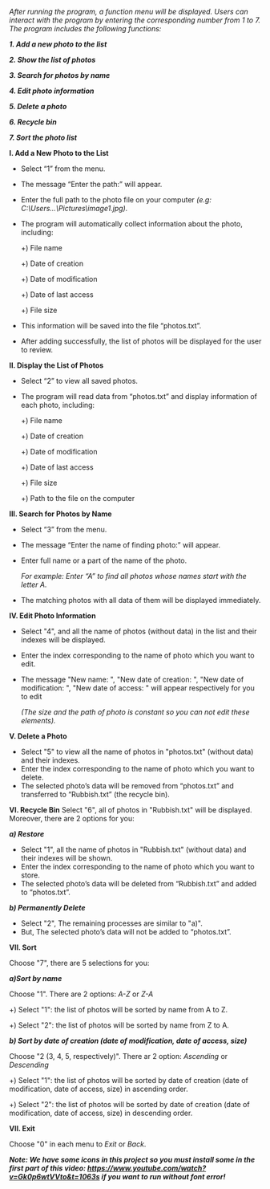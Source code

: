 _After running the program, a function menu will be displayed. Users can interact with the program by entering the corresponding number from 1 to 7. The program includes the following functions:_

_**1. Add a new photo to the list**_

_**2. Show the list of photos**_

_**3. Search for photos by name**_

_**4. Edit photo information**_

_**5. Delete a photo**_

_**6. Recycle bin**_

_**7. Sort the photo list**_

**I. Add a New Photo to the List**

- Select “1” from the menu.
  
- The message “Enter the path:” will appear.
  
- Enter the full path to the photo file on your computer _(e.g: C:\Users\...\Pictures\image1.jpg)._
  
- The program will automatically collect information about the photo, including:
  
	+) File name

	+) Date of creation
  
	+) Date of modification
  
	+) Date of last access
  
	+) File size

- This information will be saved into the file “photos.txt”.
  
- After adding successfully, the list of photos will be displayed for the user to review.

**II. Display the List of Photos**
- Select “2” to view all saved photos.
- The program will read data from “photos.txt” and display information of each photo, including:

  +) File name

  +) Date of creation

  +) Date of modification

  +) Date of last access

  +) File size

  +) Path to the file on the computer

**III. Search for Photos by Name**

- Select “3” from the menu.
- The message “Enter the name of finding photo:” will appear.
- Enter full name or a part of the name of the photo.

  _For example: Enter “A” to find all photos whose names start with the letter A._
- The matching photos with all data of them will be displayed immediately.

**IV. Edit Photo Information**

- Select "4", and all the name of photos (without data) in the list and their indexes will be displayed.
- Enter the index corresponding to the name of photo which you want to edit.
- The message "New name: ", "New date of creation: ", "New date of modification: ", "New date of access: " will appear respectively for you to edit

  _(The size and the path of photo is constant so you can not edit these elements)._

**V. Delete a Photo**

- Select "5" to view all the name of photos in "photos.txt" (without data) and their indexes.
- Enter the index corresponding to the name of photo which you want to delete.
- The selected photo’s data will be removed from “photos.txt” and transferred to “Rubbish.txt” (the recycle bin).

**VI. Recycle Bin**
Select "6", all of photos in "Rubbish.txt" will be displayed. Moreover, there are 2 options for you:

_**a) Restore**_

- Select "1", all the name of photos in "Rubbish.txt" (without data) and their indexes will be shown.
- Enter the index corresponding to the name of photo which you want to store.
- The selected photo’s data will be deleted from “Rubbish.txt” and added to “photos.txt”.

_**b) Permanently Delete**_

- Select "2",  The remaining processes are similar to "a)".
- But, The selected photo’s data will not be added to “photos.txt”.

**VII. Sort**
 
Choose "7", there are 5 selections for you:

_**a)Sort by name**_

Choose "1". There are 2 options: _A-Z_ or _Z-A_

+) Select "1": the list of photos will be sorted by name from A to Z.

+) Select "2": the list of photos will be sorted by name from Z to A.

_**b) Sort by date of creation (date of modification, date of access, size)**_

Choose "2 (3, 4, 5, respectively)". There ar 2 option: _Ascending_ or _Descending_

+) Select "1": the list of photos will be sorted by date of creation (date of modification, date of access, size) in ascending order.

+) Select "2": the list of photos will be sorted by date of creation (date of modification, date of access, size) in descending order.

**VII. Exit**

Choose "0" in each menu to _Exit_ or _Back_.

_**Note: We have some icons in this project so you must install some in the first part of this video: https://www.youtube.com/watch?v=Gk0p6wtVVto&t=1063s if you want to run without font error!**_
